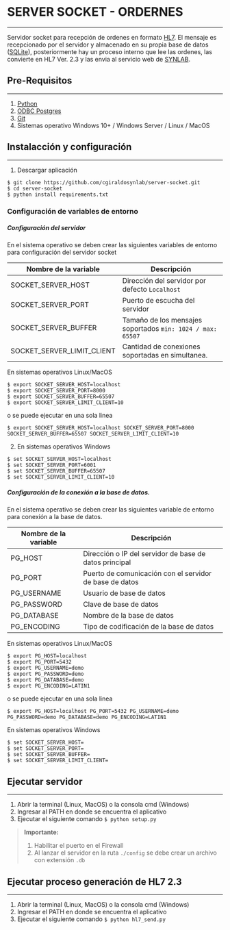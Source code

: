 # SERVER SOCKET - ORDERNES
***
Servidor socket para recepción de ordenes en formato [HL7](https://www.hl7.org/implement/standards/product_brief.cfm?product_id=185). 
El mensaje es recepcionado por el servidor y almacenado en su propia base de datos ([SQLite](https://www.sqlite.org/index.html)),
posteriormente hay un proceso interno que lee las ordenes, las convierte en HL7 Ver. 2.3 y las envia al servicio web de [SYNLAB](https://www.synlab.co).   

## Pre-Requisitos
***
1. [Python](https://www.python.org/)
2. [ODBC Postgres](https://www.postgresql.org/)
3. [Git](https://git-scm.com/)
4. Sistemas operativo Windows 10+ / Windows Server / Linux / MacOS


## Instalacción y configuración
***
1. Descargar aplicación
```
$ git clone https://github.com/cgiraldosynlab/server-socket.git
$ cd server-socket
$ python install requirements.txt 
```

### Configuración de variables de entorno

##### Configuración del servidor

En el sistema operativo se deben crear las siguientes variables de entorno para configuración del servidor socket

| Nombre de la variable       | Descripción                                                    |
|-----------------------------|----------------------------------------------------------------|
| SOCKET_SERVER_HOST          | Dirección del servidor por defecto `Localhost`                 |
| SOCKET_SERVER_PORT          | Puerto de escucha del servidor                                 |
| SOCKET_SERVER_BUFFER        | Tamaño de los mensajes soportados ```min: 1024 / max: 65507``` |
| SOCKET_SERVER_LIMIT_CLIENT  | Cantidad de conexiones soportadas en simultanea.               |

En sistemas operativos Linux/MacOS
```
$ export SOCKET_SERVER_HOST=localhost 
$ export SOCKET_SERVER_PORT=8000 
$ export SOCKET_SERVER_BUFFER=65507 
$ export SOCKET_SERVER_LIMIT_CLIENT=10
```

o se puede ejecutar en una sola linea 
```
$ export SOCKET_SERVER_HOST=localhost SOCKET_SERVER_PORT=8000 SOCKET_SERVER_BUFFER=65507 SOCKET_SERVER_LIMIT_CLIENT=10
```

2. En sistemas operativos Windows
```
$ set SOCKET_SERVER_HOST=localhost
$ set SOCKET_SERVER_PORT=6001
$ set SOCKET_SERVER_BUFFER=65507 
$ set SOCKET_SERVER_LIMIT_CLIENT=10
```

##### Configuración de la conexión a la base de datos.

En el sistema operativo se deben crear las siguientes variable de entorno para conexión a la base de datos.

| Nombre de la variable | Descripción                                             |
|-----------------------|---------------------------------------------------------|
| PG_HOST               | Dirección o IP del servidor de base de datos principal  |
| PG_PORT               | Puerto de comunicación con el servidor de base de datos |
| PG_USERNAME           | Usuario de base de datos                                |
| PG_PASSWORD           | Clave de base de datos                                  |
| PG_DATABASE           | Nombre de la base de datos                              |
| PG_ENCODING           | Tipo de codificación de la base de datos                |

En sistemas operativos Linux/MacOS
```
$ export PG_HOST=localhost 
$ export PG_PORT=5432
$ export PG_USERNAME=demo 
$ export PG_PASSWORD=demo
$ export PG_DATABASE=demo
$ export PG_ENCODING=LATIN1
```
o se puede ejecutar en una sola linea
```
$ export PG_HOST=localhost PG_PORT=5432 PG_USERNAME=demo PG_PASSWORD=demo PG_DATABASE=demo PG_ENCODING=LATIN1
```

En sistemas operativos Windows
```
$ set SOCKET_SERVER_HOST=
$ set SOCKET_SERVER_PORT= 
$ set SOCKET_SERVER_BUFFER= 
$ set SOCKET_SERVER_LIMIT_CLIENT=
```

## Ejecutar servidor
***
1. Abrir la terminal (Linux, MacOS) o la consola cmd (Windows)
2. Ingresar al PATH en donde se encuentra el aplicativo
3. Ejecutar el siguiente comando `$ python setup.py`

> **Importante:** 
> 1. Habilitar el puerto en el Firewall
> 2. Al lanzar el servidor en la ruta `./config` se debe crear un archivo con extensión `.db`

## Ejecutar proceso generación de HL7 2.3
***
1. Abrir la terminal (Linux, MacOS) o la consola cmd (Windows)
2. Ingresar el PATH en donde se encuentra el aplicativo
3. Ejecutar el siguiente comando `$ python hl7_send.py`